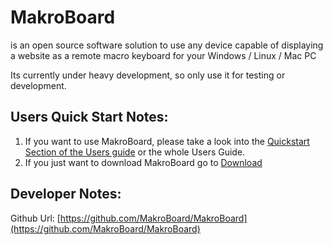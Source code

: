 # MakroBoard
is an open source software solution to use any device capable of displaying a website as a remote macro keyboard for your Windows / Linux / Mac PC

Its currently under heavy development, so only use it for testing or development.
## Users Quick Start Notes:
1. If you want to use MakroBoard, please take a look into the [Quickstart Section of the Users guide](user/quickstart.html) or the whole Users Guide.
2. If you just want to download MakroBoard go to [Download](download.html)

## Developer Notes:
Github Url: [https://github.com/MakroBoard/MakroBoard](https://github.com/MakroBoard/MakroBoard)
